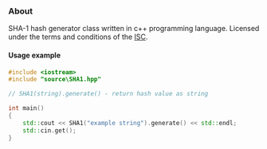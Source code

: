 ### About
SHA-1 hash generator class written in c++ programming language. Licensed under the terms and conditions of the [ISC](https://en.wikipedia.org/wiki/ISC_license).

#### Usage example
```cpp
#include <iostream>
#include "source\SHA1.hpp"

// SHA1(string).generate() - return hash value as string

int main()
{
	std::cout << SHA1("example string").generate() << std::endl;
	std::cin.get();
}
```
